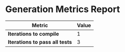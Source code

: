 # Generation Metrics Report

| Metric                          | Value     |
|---------------------------------|-----------|
| **Iterations to  compile**      | 1         |
| **Iterations to pass all tests**| 3         |

